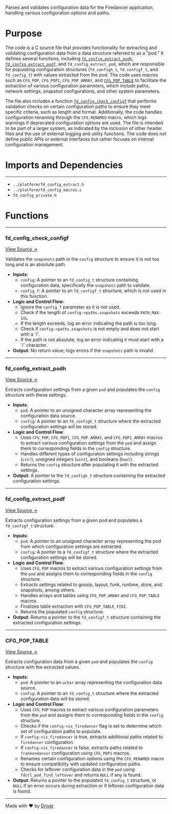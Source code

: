 <!--------------------------------------------------------------------------------->
<!-- IMPORTANT: This file is auto-generated by Driver (https://driver.ai). -------->
<!-- Manual edits may be overwritten on future commits. --------------------------->
<!--------------------------------------------------------------------------------->

Parses and validates configuration data for the Firedancer application, handling various configuration options and paths.

# Purpose
The code is a C source file that provides functionality for extracting and validating configuration data from a data structure referred to as a "pod." It defines several functions, including [`fd_config_extract_podh`](<#fd_config_extract_podh>), [`fd_config_extract_podf`](<#fd_config_extract_podf>), and `fd_config_extract_pod`, which are responsible for populating configuration structures (`fd_configh_t`, `fd_configf_t`, and `fd_config_t`) with values extracted from the pod. The code uses macros such as `CFG_POP`, `CFG_POP1`, `CFG_POP_ARRAY`, and [`CFG_POP_TABLE`](<#cfg_pop_table>) to facilitate the extraction of various configuration parameters, which include paths, network settings, snapshot configurations, and other system parameters.

The file also includes a function [`fd_config_check_configf`](<#fd_config_check_configf>) that performs validation checks on certain configuration paths to ensure they meet specific criteria, such as length and format. Additionally, the code handles configuration renaming through the `CFG_RENAMED` macro, which logs warnings if deprecated configuration options are used. The file is intended to be part of a larger system, as indicated by the inclusion of other header files and the use of external logging and utility functions. The code does not define public APIs or external interfaces but rather focuses on internal configuration management.
# Imports and Dependencies

---
- `../platform/fd_config_extract.h`
- `../platform/fd_config_macros.c`
- `fd_config_private.h`


# Functions

---
### fd\_config\_check\_configf<!-- {{#callable:fd_config_check_configf}} -->
[View Source →](<../../../../../src/app/shared/fd_config_parse.c#L5>)

Validates the `snapshots` path in the `config` structure to ensure it is not too long and is an absolute path.
- **Inputs**:
    - ``config``: A pointer to an `fd_config_t` structure containing configuration data, specifically the `snapshots` path to validate.
    - ``config_f``: A pointer to an `fd_configf_t` structure, which is not used in this function.
- **Logic and Control Flow**:
    - Ignore the `config_f` parameter as it is not used.
    - Check if the length of `config->paths.snapshots` exceeds `PATH_MAX-1UL`.
    - If the length exceeds, log an error indicating the path is too long.
    - Check if `config->paths.snapshots` is not empty and does not start with a '/'.
    - If the path is not absolute, log an error indicating it must start with a '/' character.
- **Output**: No return value; logs errors if the `snapshots` path is invalid.


---
### fd\_config\_extract\_podh<!-- {{#callable:fd_config_extract_podh}} -->
[View Source →](<../../../../../src/app/shared/fd_config_parse.c#L17>)

Extracts configuration settings from a given `pod` and populates the `config` structure with these settings.
- **Inputs**:
    - `pod`: A pointer to an unsigned character array representing the configuration data source.
    - `config`: A pointer to an `fd_configh_t` structure where the extracted configuration settings will be stored.
- **Logic and Control Flow**:
    - Uses `CFG_POP`, `CFG_POP1`, `CFG_POP_ARRAY`, and `CFG_POP1_ARRAY` macros to extract various configuration settings from the `pod` and assign them to corresponding fields in the `config` structure.
    - Handles different types of configuration settings including strings (`cstr`), unsigned integers (`uint`), and booleans (`bool`).
    - Returns the `config` structure after populating it with the extracted settings.
- **Output**: A pointer to the `fd_configh_t` structure containing the extracted configuration settings.


---
### fd\_config\_extract\_podf<!-- {{#callable:fd_config_extract_podf}} -->
[View Source →](<../../../../../src/app/shared/fd_config_parse.c#L76>)

Extracts configuration settings from a given pod and populates a `fd_configf_t` structure.
- **Inputs**:
    - `pod`: A pointer to an unsigned character array representing the pod from which configuration settings are extracted.
    - `config`: A pointer to a `fd_configf_t` structure where the extracted configuration settings will be stored.
- **Logic and Control Flow**:
    - Uses `CFG_POP` macros to extract various configuration settings from the `pod` and assigns them to corresponding fields in the `config` structure.
    - Extracts settings related to gossip, layout, funk, runtime, store, and snapshots, among others.
    - Handles arrays and tables using `CFG_POP_ARRAY` and `CFG_POP_TABLE` macros.
    - Finalizes table extraction with `CFG_POP_TABLE_FINI`.
    - Returns the populated `config` structure.
- **Output**: Returns a pointer to the `fd_configf_t` structure containing the extracted configuration settings.


---
### CFG\_POP\_TABLE<!-- {{#callable:CFG_POP_TABLE}} -->
[View Source →](<../../../../../src/app/shared/fd_config_parse.c#L108>)

Extracts configuration data from a given `pod` and populates the `config` structure with the extracted values.
- **Inputs**:
    - `pod`: A pointer to an `uchar` array representing the configuration data source.
    - `config`: A pointer to an `fd_config_t` structure where the extracted configuration data will be stored.
- **Logic and Control Flow**:
    - Uses `CFG_POP` macros to extract various configuration parameters from the `pod` and assigns them to corresponding fields in the `config` structure.
    - Checks if the `config->is_firedancer` flag is set to determine which set of configuration paths to populate.
    - If `config->is_firedancer` is true, extracts additional paths related to `firedancer` configuration.
    - If `config->is_firedancer` is false, extracts paths related to `frankendancer` configuration using `CFG_POP1` macros.
    - Renames certain configuration options using the `CFG_RENAMED` macro to ensure compatibility with updated configuration paths.
    - Checks for leftover configuration data in the `pod` using `fdctl_pod_find_leftover` and returns `NULL` if any is found.
- **Output**: Returns a pointer to the populated `fd_config_t` structure, or `NULL` if an error occurs during extraction or if leftover configuration data is found.



---
Made with ❤️ by [Driver](https://www.driver.ai/)